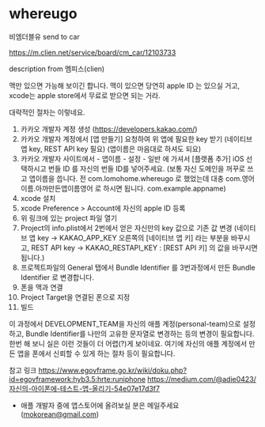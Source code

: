 # whereugo
비엠더블유 send to car

https://m.clien.net/service/board/cm_car/12103733

description from 멤피스(clien)

맥만 있으면 가능해 보이긴 합니다. 맥이 있으면 당연히 apple ID 는 있으실 거고, xcode는 apple store에서 무료로 받으면 되는 거라.

대략적인 절차는 이렇네요.
1. 카카오 개발자 계정 생성 (https://developers.kakao.com/)
2. 카카오 개발자 계정에서 [앱 만들기] 요청하여 위 앱에 필요한 key 받기 (네이티브 앱 key, REST API key 필요) (앱이름은 마음대로 하셔도 되요)
3. 카카오 개발자 사이트에서 - 앱이름 - 설정 - 일반 에 가셔서 [플랫폼 추가] iOS 선택하시고 번들 ID 를 자신의 번들 ID를 넣어주세요. (보통 자신 도메인을 꺼꾸로 쓰고 앱이름을 씁니다. 전 com.lomohome.whereugo 로 했었는데 대충 com.영어이름.아까만든앱이름영어 로 하시면 됩니다. com.example.appname)
4. xcode 설치
5. xcode Preference > Account에 자신의 apple ID 등록
6. 위 링크에 있는 project 파일 열기
7. Project의 info.plist에서 2번에서 얻은  자신만의 key 값으로 기존 값 변경 (네이티브 앱 key -> KAKAO_APP_KEY 오른쪽의 [네이티브 앱 키] 라는 부분을 바꾸시고, REST API key -> KAKAO_RESTAPI_KEY : [REST API 키] 의 값을 바꾸시면 됩니다.)
8. 프로젝트파일의 General 탭에서 Bundle Identifier 를 3번과정에서 만든 Bundle Identifier 로 변경합니다.
9. 폰을 맥과 연결
10. Project Target을 연결된 폰으로 지정
11. 빌드

이 과정에서 DEVELOPMENT_TEAM을 자신의 애플 계정(personal-team)으로 설정하고, Bundle Identifier를 나만의 고유한 문자열로 변경하는 등의 변경이 필요합니다. 한번 해 보니 실은 이런 것들이 더 어렵(?)게 보이네요. 여기에 자신의 애플 계정에서 만든 앱을 폰에서 신뢰할 수 있게 하는 절차 등이 필요합니다. 

참고 링크
https://www.egovframe.go.kr/wiki/doku.php?id=egovframework:hyb3.5:hrte:runiphone
https://medium.com/@adie0423/자신의-아이폰에-테스트-앱-올리기-54e07e17d3f7

* 애플 개발자 중에 앱스토어에 올려보실 분은 메일주세요 (mokorean@gmail.com)
